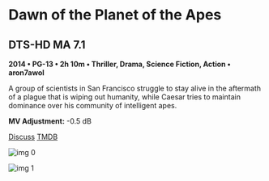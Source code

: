 # Dawn of the Planet of the Apes

## DTS-HD MA 7.1

**2014 • PG-13 • 2h 10m • Thriller, Drama, Science Fiction, Action • aron7awol**

A group of scientists in San Francisco struggle to stay alive in the aftermath of a plague that is wiping out humanity, while Caesar tries to maintain dominance over his community of intelligent apes.

**MV Adjustment:** -0.5 dB

[Discuss](https://www.avsforum.com/threads/bass-eq-for-filtered-movies.2995212/post-57688460)  [TMDB](119450)

![img 0](https://i.imgur.com/IocE2jJ.jpg)

![img 1](https://i.imgur.com/0gvv32Z.jpg)

